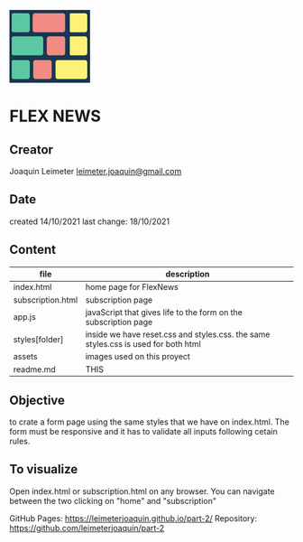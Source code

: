 ![](assets/images/flex%20box%20news%20logo%20small.png)
# FLEX NEWS
## Creator
Joaquin Leimeter
leimeter.joaquin@gmail.com

## Date
created 14/10/2021
last change: 18/10/2021

## Content
| file | description |
| ------ | ------ |
| index.html | home page for FlexNews |
| subscription.html | subscription page |
| app.js | javaScript that gives life to the form on the subscription page |
| styles[folder] | inside we have reset.css and styles.css. the same styles.css is used for both html |
| assets | images used on this proyect |
| readme.md | THIS |

## Objective
to crate a form page using the same styles that we have on index.html.
The form must be responsive and it has to validate all inputs following cetain rules.

## To visualize
Open index.html or subscription.html on any browser. You can navigate between the two clicking on "home" and "subscription"

GitHub Pages: https://leimeterjoaquin.github.io/part-2/
Repository: https://github.com/leimeterjoaquin/part-2
